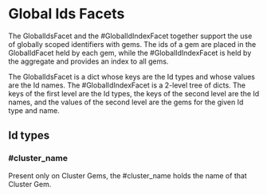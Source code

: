 # Global Ids Facets

The GlobalIdsFacet and the #GlobalIdIndexFacet together support
the use of globally scoped identifiers with gems. The ids of a 
gem are placed in
the GlobalIdFacet held by each gem, while the 
#GlobalIdIndexFacet
is held by the aggregate and provides an index to all gems.

The GlobalIdsFacet is a dict whose keys are the Id types and whose
values are the Id names. 
The #GlobalIdIndexFacet is a 2-level tree of dicts. The keys of the
first level are the Id types, the keys of the second level are the
Id names, and the values of the second level are the gems for the
given Id type and name.

## Id types

### #cluster_name

Present only on Cluster Gems, the 
#cluster_name holds the name of that 
Cluster Gem.
